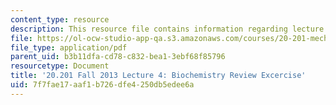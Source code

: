 ```yaml
---
content_type: resource
description: This resource file contains information regarding lecture 4.
file: https://ol-ocw-studio-app-qa.s3.amazonaws.com/courses/20-201-mechanisms-of-drug-actions-fall-2013/7f7fae17aaf1b726dfe4250db5edee6a_MIT20_201F13_L4_biochem1.pdf
file_type: application/pdf
parent_uid: b3b11dfa-cd78-c832-bea1-3ebf68f85796
resourcetype: Document
title: '20.201 Fall 2013 Lecture 4: Biochemistry Review Excercise'
uid: 7f7fae17-aaf1-b726-dfe4-250db5edee6a
---
```

